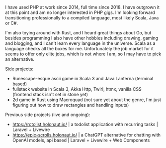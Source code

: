 I have used PHP at work since 2014, full time since 2018. I have outgrown it at this point and am no longer interested in PHP gigs.
I'm looking forward transitioning professionally to a compiled language, most likely Scala, Java or C#.

I'm also toying around with Rust, and I heard great things about Go, but besides programming I also have other hobbies including drawing, gaming and blogging, and I can't learn every language in the universe.
Scala as a language checks all the boxes for me. Unfortunately the job market for it seems to offer only elite jobs, which is not where I am, so I may have to pick an alternative.

Side projects:
- Runescape-esque ascii game in Scala 3 and Java Lanterna (terminal based)
- fullstack website in Scala 3, Akka Http, Twirl, htmx, vanilla CSS (frontend stack isn't set in stone yet)
- 2d game in Rust using Macroquad (not sure yet about the genre, I'm just figuring out how to draw rectangles and handling inputs)

Previous side projects (live and ongoing):
- https://rotolist.holonaut.io/ | a todolist application with recurring tasks | Laravel + Livewire
- https://epic-scrolls.holonaut.io/ | a ChatGPT alternative for chatting with OpenAI models, api based | Laravel + Livewire + Web Components

